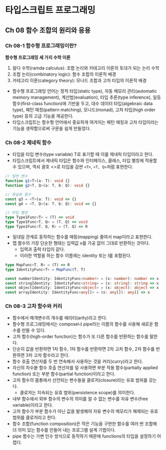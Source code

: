 # 타입스크립트 프로그래밍

## Ch 08 함수 조합의 원리와 응용

### Ch 08-1 함수형 프로그래밍이란?

**함수형 프로그래밍 세 가지 수학 이론**

1. 람다 수학(ramda calculus): 조합 논리와 카테고리 이론의 토대가 되는 논리 수학
2. 조합 논리(combinatory logic): 함수 조합의 이론적 배경
3. 카테고리 이론(category theory): 모나드 조합과 고차 타입의 이론적 배경

- 함수형 프로그래밍 언어는 정적 타입(static type), 자동 메모리 관리(automatic memory management), 계산법(evaluation), 타입 추론(type inference), 일등 함수(first-class function)에 기반을 두고, 대수 데이터 타입(algebraic data type), 패턴 매칭(pattern matching), 모나드(monad), 고차 타입(high order type) 등의 고급 기능을 제공한다.
- 타입스크립트는 함수형 언어에서 중요하게 여겨지는 패턴 매칭과 고차 타입이라는 기능을 생략함으로써 구문을 쉽게 만들었다.

### Ch 08-2 제네릭 함수

- 타입을 타입 변수(type variable) T로 표기할 때 이를 제네릭 타입이라고 한다.
- 타입스크립트에서 제네릭 타입은 함수와 인터페이스, 클래스, 타입 별칭에 적용할 수 있으며, 꺽쇠 괄호 <>로 타입을 감싼 `<T>`, `<T, Q>`처렴 표현한다.

```typescript
// 일반 변수
function g1<T>(a: T): void {}
function g2<T, Q>(a: T, b: Q): void {}

// 화살표 함수
const g3 = <T>(a: T): void => {}
const g4 = <T, Q>(a: T, b: Q): void => {}

// 타입 별칭
type Type1Func<T> = (T) => void
type Type1Func<T, Q> = (T, Q) => void
type Type1Func<T, Q, R> = (T, Q) => R
```

- 일대일 관계로 동작하는 함수를 매핑(mapping) 줄여서 map이라고 표현한다.
- 맵 함수의 가장 단순한 형태는 입력값 x를 가공 없이 그대로 반환하는 것이다.
  - 입력과 출력 타입이 같다.
  - 이러한 역할을 하는 함수 이름에는 identity 또는 I를 포함된다.

```typescript
type MapFunc<T, R> = (T) => R
type IdentityFunc<T> = MapFunc(T, T)

const numberIdentity: IdentityFunc<number> = (x: number): number => x
const stringIdentity: IdentityFunc<string> = (x: string): string => x
const objectIdentity: IdentityFunc<object> = (x: object): object => x
const arrayIdentity: IdentityFunc<any[]> = (x: any[]): any[] => x
```

### Ch 08-3 고차 함수와 커리

- 함수에서 매개변수의 개수를 애리티(arity)라고 한다.
- 함수형 프로그래밍에서는 compose나 pipe라는 이름의 함수를 사용해 새로운 함수를 만들 수 있다.
- 고차 함수(high-order function)는 함수가 또 다른 함수를 반환하는 함수를 말한다.
- 단순히 값을 반환하면 1차 함수, 1차 함수를 반환하면 2차 고차 함수, 2차 함수를 반환하면 3차 고차 함수라고 한다.
- 함수 호출 연산자를 두 번 연속해서 사용하는 것을 커리(curry)라고 한다.
- 자신의 차수볻 함수 호출 연산자를 덜 사용하면 부분 적용 함수(partially applied function) 또는 부분 함수(partial function)이라고 한다.
- 고차 함수의 몸통에서 선언되는 변수들을 클로저(closure)라는 유효 범위를 갖는다.
  - 클로저는 지속되는 유효 범위(persistence scope)를 의미한다.
- 내부 함수에서 외부 함수의 변수의 의미를 알 수 없는 변수를 자유 변수(free variable)이라고 한다.
- 고차 함수가 부분 함수가 아닌 값을 발생해야 자유 변수의 메모리가 해제되는 유효 범위를 클로저라고 한다.
- 함수 조합(function composition)은 작은 기능을 구현한 함수를 여러 번 조합해 더 의미 있는 함수를 만들어 내는 프로그램 설계 기법이다.
- pipe 함수는 가변 인수 방식으로 동작하기 때문에 functions의 타입을 설정하기 어렵다.
